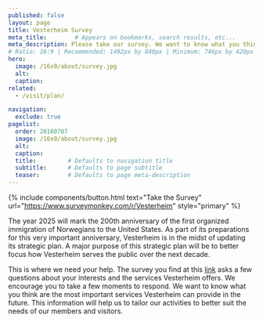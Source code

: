 ```yaml
---
published: false
layout: page
title: Vesterheim Survey 
meta_title:        # Appears on bookmarks, search results, etc...
meta_description: Please take our survey. We want to know what you think are the most important services Vesterheim can provide in the future.
# Ratio: 16:9 | Recommended: 1492px by 840px | Minimum: 746px by 420px
hero:
  image: /16x9/about/survey.jpg
  alt:
  caption:
related:
  - /visit/plan/

navigation:
  exclude: true  
pagelist:
  order: 20160707
  image: /16x9/about/survey.jpg
  alt: 
  caption:
  title:         # Defaults to navigation title
  subtitle:      # Defaults to page subtitle
  teaser:        # Defaults to page meta-description
---
```

{% include components/button.html text="Take the Survey" url="https://www.surveymonkey.com/r/Vesterheim" style="primary" %} 

The year 2025 will mark the 200th anniversary of the first organized immigration of Norwegians to the United States. As part of its preparations for this very important anniversary, Vesterheim is in the midst of updating its strategic plan. A major purpose of this strategic plan will be to better focus how Vesterheim serves the public over the next decade. 

This is where we need your help. The survey you find at this [link](https://www.surveymonkey.com/r/Vesterheim) asks a few questions about your interests and the services Vesterheim offers. We encourage you to take a few moments to respond. We want to know what you think are the most important services Vesterheim can provide in the future. This information will help us to tailor our activities to better suit the needs of our members and visitors.  